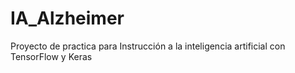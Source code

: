 # IA_Alzheimer
Proyecto de practica para Instrucción a la inteligencia artificial con TensorFlow y Keras
